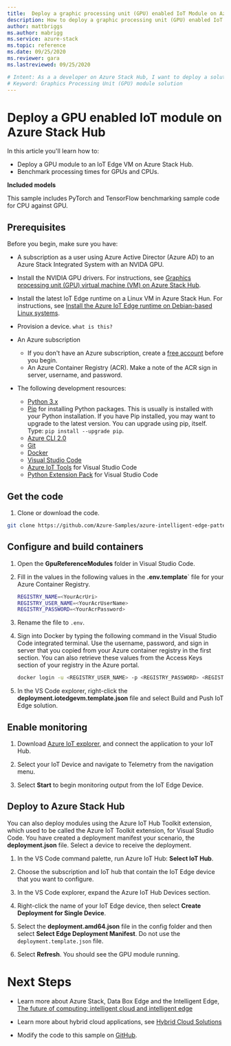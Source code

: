 ```yaml
---
title:  Deploy a graphic processing unit (GPU) enabled IoT Module on Azure Stack Hub
description: How to deploy a graphic processing unit (GPU) enabled IoT Module on Azure Stack Hub
author: mattbriggs
ms.author: mabrigg
ms.service: azure-stack
ms.topic: reference
ms.date: 09/25/2020
ms.reviewer: gara
ms.lastreviewed: 09/25/2020

# Intent: As a a developer on Azure Stack Hub, I want to deploy a solution using a Graphics Processing Unit (GPU) in order to deliver an processing intensive visualization application.
# Keyword: Graphics Processing Unit (GPU) module solution
---
```



# Deploy a GPU enabled IoT module on Azure Stack Hub

In this article you'll learn how to:
  - Deploy a GPU module to an IoT Edge VM on Azure Stack Hub.
  - Benchmark processing times for GPUs and CPUs.

**Included models**

This sample includes PyTorch and TensorFlow benchmarking sample code for CPU against GPU.

## Prerequisites

Before you begin, make sure you have:
  - A subscription as a user using Azure Active Director (Azure AD) to an Azure Stack Integrated System with an NVIDA GPU.
  - Install the NVIDIA GPU drivers. For instructions, see [Graphics processing unit (GPU) virtual machine (VM) on Azure Stack Hub](gpu-vms-about.md).
  - Install the latest IoT Edge runtime on a Linux VM in Azure Stack Hun. For instructions, see [Install the Azure IoT Edge runtime on Debian-based Linux systems](/azure/iot-edge/how-to-install-iot-edge-linux).
  - Provision a device. `what is this?`

  - An Azure subscription
      - If you don't have an Azure subscription, create a [free account](https://azure.microsoft.com/free/?WT.mc_id=A261C142F) before you begin.
      - An Azure Container Registry (ACR). Make a note of the ACR sign in server, username, and password.

  - The following development resources:
      - [Python 3.x](https://www.python.org/downloads/)
      - [Pip](https://pypi.org/project/pip/) for installing Python packages. This is usually is installed with your Python installation. If you have Pip installed, you may want to upgrade to the latest version. You can upgrade using pip, itself. Type: `pip install --upgrade pip`.
      - [Azure CLI 2.0](/cli/azure/install-azure-cli?view=azure-cli-latest)
      - [Git](https://git-scm.com/downloads)
      - [Docker](https://docs.docker.com/get-docker/)
      - [Visual Studio Code](https://code.visualstudio.com/)
      - [Azure IoT Tools](https://marketplace.visualstudio.com/items?itemName=vsciot-vscode.azure-iot-tools) for Visual Studio Code
      - [Python Extension Pack](https://marketplace.visualstudio.com/items?itemName=donjayamanne.python-extension-pack) for Visual Studio Code


## Get the code

1.  Clone or download the code.

```bash  
git clone https://github.com/Azure-Samples/azure-intelligent-edge-patterns.git
```

## Configure and build containers
1.  Open the **GpuReferenceModules** folder in Visual Studio Code.
1.  Fill in the values in the following values in the **.env.template**` file for your Azure Container Registry.

    ```bash  
    REGISTRY_NAME=<YourAcrUri>
    REGISTRY_USER_NAME=<YourAcrUserName>
    REGISTRY_PASSWORD=<YourAcrPassword>
    ```

1.  Rename the file to `.env`.
1.  Sign into Docker by typing the following command in the Visual Studio Code integrated terminal. Use the username, password, and sign in server that you copied from your Azure container registry in the first section. You can also retrieve these values from the Access Keys section of your registry in the Azure portal.  

    ```bash  
    docker login -u <REGISTRY_USER_NAME> -p <REGISTRY_PASSWORD> <REGISTRY_NAME>.azurecr.io
    ```

1.  In the VS Code explorer, right-click the **deployment.iotedgevm.template.json**
    file and select Build and Push IoT Edge solution.

## Enable monitoring

1. Download [Azure IoT explorer](/azure/iot-pnp/howto-use-iot-explorer), and connect the application to your IoT Hub.

2. Select your IoT Device and navigate to Telemetry from the navigation menu.

3. Select **Start** to begin monitoring output from the IoT Edge Device.

## Deploy to Azure Stack Hub

You can also deploy modules using the Azure IoT Hub Toolkit extension, which used to be called the Azure IoT Toolkit extension, for Visual Studio Code. You have created a deployment manifest your scenario, the **deployment.json** file. Select a device to receive the deployment.

1.  In the VS Code command palette, run Azure IoT Hub: **Select IoT Hub**.

2.  Choose the subscription and IoT hub that contain the IoT Edge device that you want to configure.

3.  In the VS Code explorer, expand the Azure IoT Hub Devices section.

4.  Right-click the name of your IoT Edge device, then select **Create Deployment for Single Device**.

5.  Select the **deployment.amd64.json** file in the config folder and then select **Select Edge Deployment Manifest**. Do not use the `deployment.template.json` file.

6.  Select **Refresh**. You should see the GPU module running.

# Next Steps

  - Learn more about Azure Stack, Data Box Edge and the Intelligent Edge, [The future of computing: intelligent cloud and intelligent edge](https://azure.microsoft.com/overview/future-of-cloud)

  - Learn more about hybrid cloud applications, see [Hybrid Cloud Solutions](https://docs.microsoft.com/hybrid/app-solutions/)

  - Modify the code to this sample on [GitHub](https://github.com/Azure-Samples/azure-intelligent-edge-patterns).